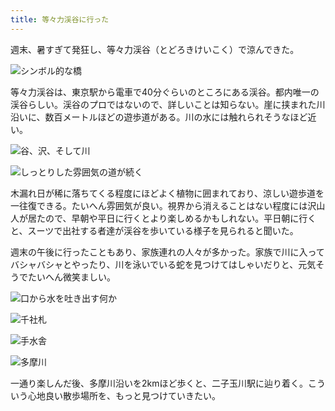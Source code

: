 ```yaml
---
title: 等々力渓谷に行った
---
```

週末、暑すぎて発狂し、等々力渓谷（とどろきけいこく）で涼んできた。

![](https://lh3.googleusercontent.com/fDxiPKTXaDpRqcdcNEGCKQT5NjqcMbIz9Yr5hj0n19HDtzK9eZgoCt2cnKXTj1qnqpRvoZhzdG7ZZvfmFkUbSm3MhgZvWZQW-hs7HeY3p0ljxQ165Qlb_AnjyC7OER-aceVgkFi33Pf-3sxAZgEuBdI "シンボル的な橋")

等々力渓谷は、東京駅から電車で40分ぐらいのところにある渓谷。都内唯一の渓谷らしい。渓谷のプロではないので、詳しいことは知らない。崖に挟まれた川沿いに、数百メートルほどの遊歩道がある。川の水には触れられそうなほど近い。

![](https://lh6.googleusercontent.com/0ZUtNSyaL5gbj9t1IAW9jw9zeYEiOuD3D2dmm7D58EPCEnFFWX32e_cjKqhvsCC99Bp3bsuVwGfojTpYLHOnT4nmg9haSt5K5gYEp8Gdt3dTq3tQcVlA_-EgwPwtg0BawCWgNm3YbeC9XwgrkPIqiFU "谷、沢、そして川")

![](https://lh3.googleusercontent.com/1uhC6n6ZPCgj4vaMxPfaDBejzsr1XO2c6UeK_0D5GQ90eYnBMldXLl5rP06jB8PUIOerzN7dDis9kOFyEXx58TEx5G6Klgyd63oA9K5Dknz_X1b454bJ13bdsGqrX8ADY5CFj8g_Xdp-9GlbxRfzxf4 "しっとりした雰囲気の道が続く")

木漏れ日が稀に落ちてくる程度にほどよく植物に囲まれており、涼しい遊歩道を一往復できる。たいへん雰囲気が良い。視界から消えることはない程度には沢山人が居たので、早朝や平日に行くとより楽しめるかもしれない。平日朝に行くと、スーツで出社する者達が渓谷を歩いている様子を見られると聞いた。

週末の午後に行ったこともあり、家族連れの人々が多かった。家族で川に入ってバシャバシャとやったり、川を泳いでいる蛇を見つけてはしゃいだりと、元気そうでたいへん微笑ましい。

![](https://lh3.googleusercontent.com/sA4Si7KYnWKshBCpNLJmBu8MZ9ruIAP0W1viawRqZh1_-LPgMeE_9TvPbm0H8vefSRRx9LRLN6kp8gEbtx-ru3G5VXNQ_I-tUBCmk4W17FUk1doIQU-y1eYpIm_jFQBVPsUSVETUXF-_HG-C-ss50VM "口から水を吐き出す何か")

![](https://lh5.googleusercontent.com/bdZJ0ESkgvSpfnrcvJ32UqFqC5mPILnCDK-kT-Gtr4ba5tRDuBf8ReROqpLcSyJJfFB2TubCmxFqHesCOAp4B4poaNEyU4vQDhn5ZGS95x_PaBRGzLE-juCI8fhF3xCKjwIDE4EAhuzHD6YvnSccgBg "千社札")

![](https://lh4.googleusercontent.com/4-KFzJDsmhdesmwz-X4IPiOQQ29HXsEyf6_0yZOrDbnB87Ju0KNicEjZrMbx3uIgvvNp8z-JImx7WozO4jpJwSV66Zrctrj8L8Jr1txUCZjttvF7GGT-3LzTJRxd5Gwtb_SOOHeTK6qxfJiZaB73uks "手水舎")

![](https://lh3.googleusercontent.com/2fi462mAnO_vYJ7fLlMWR2h7ZYMM3hQdisptwdLMQpkwBWBGoX12PY7Ximu5IvZvE0QBq_hZ6P-W9v-m30sYpHlLUDBD5VGNiUak50iBooCWsTLg1rslj7b3sffv4LLW2w5EQMwavYU4nci29jZE15c "多摩川")

一通り楽しんだ後、多摩川沿いを2kmほど歩くと、二子玉川駅に辿り着く。こういう心地良い散歩場所を、もっと見つけていきたい。
